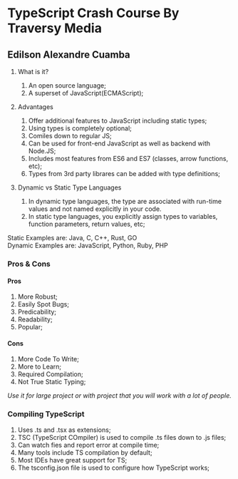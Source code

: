 # TypeScript Crash Course By Traversy Media
## Edilson Alexandre Cuamba

1. What is it?
   1. An open source language;
   2. A superset of JavaScript(ECMAScript);
2. Advantages
   1. Offer additional features to JavaScript including static types;
   2. Using types is completely optional;
   3. Comiles down to regular JS;
   4. Can be used for front-end JavaScript as well as backend with Node.JS;
   5. Includes most features from ES6 and ES7 (classes, arrow functions, etc);
   6. Types from 3rd party librares can be added with type definitions;

3. Dynamic vs Static Type Languages
   1. In dynamic type languages, the type are associated with run-time values and not named explicitly in your code.
   2. In static type languages, you explicitly assign types to variables, function parameters, return values, etc;

Static Examples are: Java, C, C++, Rust, GO\
Dynamic Examples are: JavaScript, Python, Ruby, PHP

### Pros & Cons
#### Pros
1. More Robust;
2. Easily Spot Bugs;
3. Predicability;
4. Readability;
5. Popular;

#### Cons
1. More Code To Write;
2. More to Learn;
3. Required Compilation;
4. Not True Static Typing;

*Use it for large project or with project that you will work with a lot of people.*

### Compiling TypeScript
1. Uses .ts and .tsx as extensions;
2. TSC (TypeScript COmpiler) is used to compile .ts files down to .js files;
3. Can watch fies and report error at compile time;
4. Many tools include TS compilation by default;
5. Most IDEs have great support for TS;
6. The tsconfig.json file is used to configure how TypeScript works;


